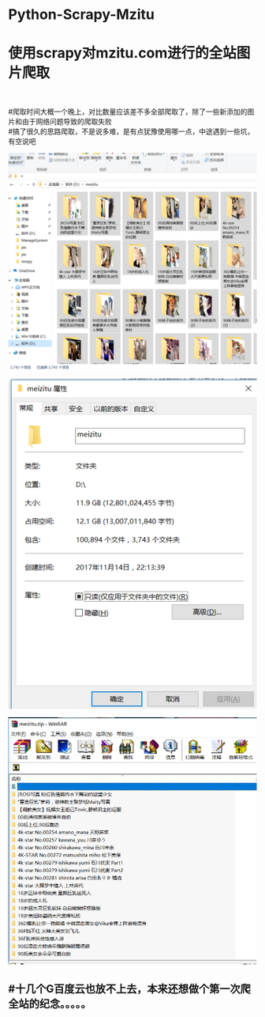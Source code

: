 # Python-Scrapy-Mzitu
<h1>使用scrapy对mzitu.com进行的全站图片爬取</h1><br>

#爬取时间大概一个晚上，对比数量应该差不多全部爬取了，除了一些新添加的图片和由于网络问题导致的爬取失败<br>
#搞了很久的思路爬取，不是说多难，是有点犹豫使用哪一点，中途遇到一些坑，有空说吧<br>

 ![1](https://github.com/Neocou/Python-Scrapy-Mzitu/blob/master/pic/1.PNG)

 ![1](https://github.com/Neocou/Python-Scrapy-Mzitu/blob/master/pic/2.PNG)
 
 ![1](https://github.com/Neocou/Python-Scrapy-Mzitu/blob/master/pic/3.PNG)<br>
 
 
 
 
 
 
<h2>#十几个G百度云也放不上去，本来还想做个第一次爬全站的纪念。。。。。</h2>


